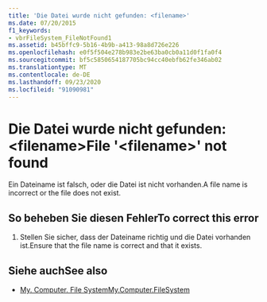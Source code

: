 ```yaml
---
title: 'Die Datei wurde nicht gefunden: <filename>'
ms.date: 07/20/2015
f1_keywords:
- vbrFileSystem_FileNotFound1
ms.assetid: b45bffc9-5b16-4b9b-a413-98a8d726e226
ms.openlocfilehash: e0f5f504e278b983e2be63ba0cb0a11d0f1fa0f4
ms.sourcegitcommit: bf5c5850654187705bc94cc40ebfb62fe346ab02
ms.translationtype: MT
ms.contentlocale: de-DE
ms.lasthandoff: 09/23/2020
ms.locfileid: "91090981"
---
```

# <a name="file-filename-not-found"></a><span data-ttu-id="d2b3e-102">Die Datei wurde nicht gefunden: \<filename></span><span class="sxs-lookup"><span data-stu-id="d2b3e-102">File '\<filename>' not found</span></span>

<span data-ttu-id="d2b3e-103">Ein Dateiname ist falsch, oder die Datei ist nicht vorhanden.</span><span class="sxs-lookup"><span data-stu-id="d2b3e-103">A file name is incorrect or the file does not exist.</span></span>  
  
## <a name="to-correct-this-error"></a><span data-ttu-id="d2b3e-104">So beheben Sie diesen Fehler</span><span class="sxs-lookup"><span data-stu-id="d2b3e-104">To correct this error</span></span>  
  
1. <span data-ttu-id="d2b3e-105">Stellen Sie sicher, dass der Dateiname richtig und die Datei vorhanden ist.</span><span class="sxs-lookup"><span data-stu-id="d2b3e-105">Ensure that the file name is correct and that it exists.</span></span>  
  
## <a name="see-also"></a><span data-ttu-id="d2b3e-106">Siehe auch</span><span class="sxs-lookup"><span data-stu-id="d2b3e-106">See also</span></span>

- [<span data-ttu-id="d2b3e-107">My. Computer. File System</span><span class="sxs-lookup"><span data-stu-id="d2b3e-107">My.Computer.FileSystem</span></span>](xref:Microsoft.VisualBasic.FileIO.FileSystem)
